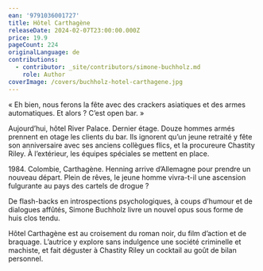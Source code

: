 ```yaml
---
ean: '9791036001727'
title: Hôtel Carthagène
releaseDate: 2024-02-07T23:00:00.000Z
price: 19.9
pageCount: 224
originalLanguage: de
contributions:
  - contributor: _site/contributors/simone-buchholz.md
    role: Author
coverImage: /covers/buchholz-hotel-carthagene.jpg
---
```


« Eh bien, nous ferons la fête avec des crackers asiatiques et des armes automatiques. Et alors ? C’est open bar. »

Aujourd’hui, hôtel River Palace. Dernier étage. Douze hommes armés prennent en otage les clients du bar. Ils ignorent qu’un jeune retraité y fête son anniversaire avec ses anciens collègues flics, et la procureure Chastity Riley. À l’extérieur, les équipes spéciales se mettent en place.

1984\. Colombie, Carthagène. Henning arrive d’Allemagne pour prendre un nouveau départ. Plein de rêves, le jeune homme vivra-t-il une ascension fulgurante au pays des cartels de drogue ?

De flash-backs en introspections psychologiques, à coups d’humour et de dialogues affûtés, Simone Buchholz livre un nouvel opus sous forme de huis clos tendu.

Hôtel Carthagène est au croisement du roman noir, du film d’action et de braquage. 
L’autrice y explore sans indulgence une société criminelle et machiste, et fait déguster à Chastity Riley un cocktail au goût de bilan personnel.
